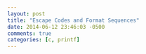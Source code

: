 ```yaml
---
layout: post
title: "Escape Codes and Format Sequences"
date: 2014-06-12 23:46:03 -0500
comments: true
categories: [c, printf]
---
```

